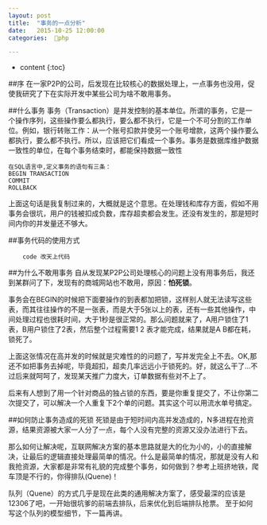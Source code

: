 ```yaml
---
layout: post
title:  "事务的一点分析"
date:   2015-10-25 12:00:00
categories:  🐘php

---
```


* content
{:toc}


##序
在一家P2P的公司，后发现在比较核心的数据处理上，一点事务也没用，促使我研究了下在实际开发中某些公司为啥不敢用事务。


##什么事务
    事务（Transaction）是并发控制的基本单位。所谓的事务，它是一个操作序列，这些操作要么都执行，要么都不执行，它是一个不可分割的工作单位。例如，银行转账工作：从一个账号扣款并使另一个账号增款，这两个操作要么都执行，要么都不执行。所以，应该把它们看成一个事务。事务是数据库维护数据一致性的单位，在每个事务结束时，都能保持数据一致性
 
    在SQL语言中,定义事务的语句有三条： 
    BEGIN TRANSACTION 
    COMMIT 
    ROLLBACK
    
上面这句话是我复制过来的，大概就是这个意思。在处理钱和库存方面，假如不用事务会很坑，用户的钱被扣成负数，库存超卖都会发生。还没有发生的，那是短时间内你的并发量还不够大。

##事务代码的使用方式
      
        code 改天上代码
       

##为什么不敢用事务
 自从发现某P2P公司处理核心的问题上没有用事务后，我还到某群问了下，发现有的商城网站也不敢用，原因：**怕死锁**。
 
  事务会在BEGIN的时候把下面要操作的到表都加把锁，这样别人就无法读写这些表，而其往往操作的不是一张表，而是大于5张以上的表，还有一些其他操作，中间处理过程也很耗时间，大于1秒是很正常的。那么问题就来了，A用户锁住了1表，B用户锁住了2表，然后整个过程需要1 2 表才能完成，结果就是A B都在耗，锁死了。
  
  上面这张情况在高并发的时候就是灾难性的的问题了，写并发完全上不去。OK,那还不如把事务去掉呢，毕竟超扣，超卖几率远远小于锁死的。好，就这么干了...不过后来就呵呵了，发现某天推广力度大，订单数据有些对不上了。
  
  后来有人想到了用一个针对商品的独占锁的东西，要是你重复提交了，不让你第二次提交了，可以解决一个人重复下2个单的问题。其实这个可以用流水单号搞定。

##如何防止事务造成的死锁
死锁是由于短时间内高并发造成的，N多进程在抢资源，结果资源被大家一人分了一点，每个人没有完整的资源又没办法进行下去。

那么如何让解决呢，互联网解决方案的基本思路就是大的化为小的，小的直接解决，让最后的逻辑直接处理最简单的情况。什么是最简单的情况，那就是没有人和我抢资源，大家都是非常有礼貌的完成整个事务，如何做到？参考上班挤地铁，爬车顶是不行的，你得排队(Quene)！

队列（Quene）的方式几乎是现在此类的通用解决方案了，感受最深的应该是12306了吧，一开始很坑爹的前端去排队，后来优化到后端排队抢票。
至于如何写这个队列的模型细节，下一篇再讲。
  